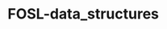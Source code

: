 <!-- BADGES -->
<!-- [![Build Status](https://travis-ci.com/FOSL/utility.svg?branch=master)](https://travis-ci.com/FOSL/utility) -->
<!-- [![Build status](https://ci.appveyor.com/api/projects/status/9echs53v2jm34d1n/branch/master?svg=true)](https://ci.appveyor.com/project/martinmake/utility/branch/master) -->
<!-- [![codecov](https://codecov.io/gh/FOSL/utility/branch/master/graph/badge.svg)](https://codecov.io/gh/FOSL/utility) -->

# FOSL-data_structures

<!-- ## Description -->

<!-- ## Requirements -->

<!-- ## Installation -->

<!-- ## Usage -->

<!-- ## Examples -->
